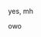  yes, mh


owo























































































































